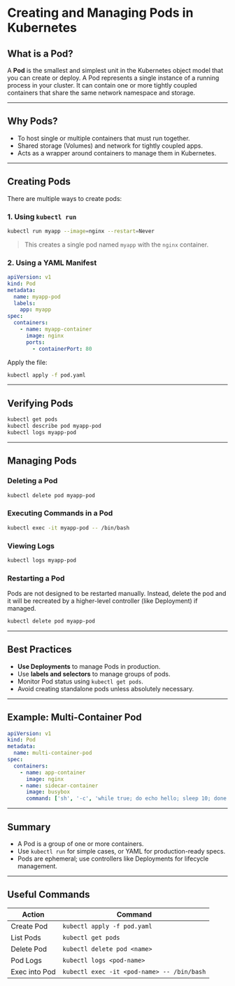 # Creating and Managing Pods in Kubernetes

## What is a Pod?
A **Pod** is the smallest and simplest unit in the Kubernetes object model that you can create or deploy. A Pod represents a single instance of a running process in your cluster. It can contain one or more tightly coupled containers that share the same network namespace and storage.

---

## Why Pods?
- To host single or multiple containers that must run together.
- Shared storage (Volumes) and network for tightly coupled apps.
- Acts as a wrapper around containers to manage them in Kubernetes.

---

## Creating Pods
There are multiple ways to create pods:

### 1. Using `kubectl run`
```bash
kubectl run myapp --image=nginx --restart=Never
```
> This creates a single pod named `myapp` with the `nginx` container.

### 2. Using a YAML Manifest
```yaml
apiVersion: v1
kind: Pod
metadata:
  name: myapp-pod
  labels:
    app: myapp
spec:
  containers:
    - name: myapp-container
      image: nginx
      ports:
        - containerPort: 80
```
Apply the file:
```bash
kubectl apply -f pod.yaml
```

---

## Verifying Pods
```bash
kubectl get pods
kubectl describe pod myapp-pod
kubectl logs myapp-pod
```

---

## Managing Pods

### Deleting a Pod
```bash
kubectl delete pod myapp-pod
```

### Executing Commands in a Pod
```bash
kubectl exec -it myapp-pod -- /bin/bash
```

### Viewing Logs
```bash
kubectl logs myapp-pod
```

### Restarting a Pod
Pods are not designed to be restarted manually. Instead, delete the pod and it will be recreated by a higher-level controller (like Deployment) if managed.

```bash
kubectl delete pod myapp-pod
```

---

## Best Practices
- **Use Deployments** to manage Pods in production.
- Use **labels and selectors** to manage groups of pods.
- Monitor Pod status using `kubectl get pods`.
- Avoid creating standalone pods unless absolutely necessary.

---

## Example: Multi-Container Pod
```yaml
apiVersion: v1
kind: Pod
metadata:
  name: multi-container-pod
spec:
  containers:
    - name: app-container
      image: nginx
    - name: sidecar-container
      image: busybox
      command: ['sh', '-c', 'while true; do echo hello; sleep 10; done']
```

---

## Summary
- A Pod is a group of one or more containers.
- Use `kubectl run` for simple cases, or YAML for production-ready specs.
- Pods are ephemeral; use controllers like Deployments for lifecycle management.

---

## Useful Commands
| Action | Command |
|--------|---------|
| Create Pod | `kubectl apply -f pod.yaml` |
| List Pods | `kubectl get pods` |
| Delete Pod | `kubectl delete pod <name>` |
| Pod Logs | `kubectl logs <pod-name>` |
| Exec into Pod | `kubectl exec -it <pod-name> -- /bin/bash` |

